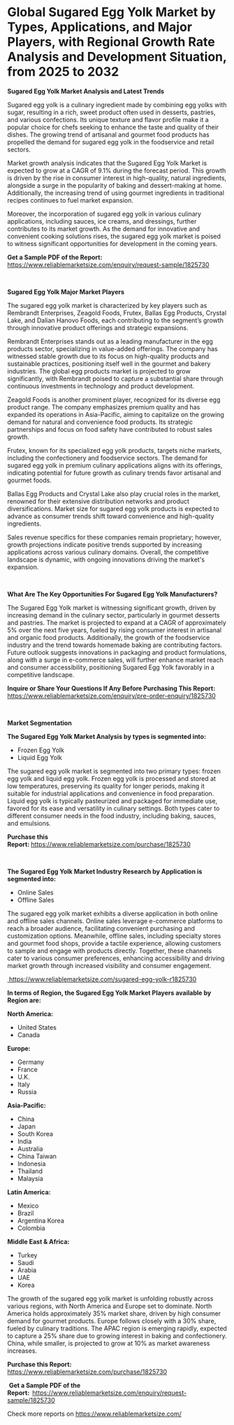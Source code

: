 <p><h1>Global Sugared Egg Yolk Market by Types, Applications, and Major Players, with Regional Growth Rate Analysis and Development Situation, from 2025 to 2032</h1></p><p><strong>Sugared Egg Yolk Market Analysis and Latest Trends</strong></p>
<p><p>Sugared egg yolk is a culinary ingredient made by combining egg yolks with sugar, resulting in a rich, sweet product often used in desserts, pastries, and various confections. Its unique texture and flavor profile make it a popular choice for chefs seeking to enhance the taste and quality of their dishes. The growing trend of artisanal and gourmet food products has propelled the demand for sugared egg yolk in the foodservice and retail sectors.</p><p>Market growth analysis indicates that the Sugared Egg Yolk Market is expected to grow at a CAGR of 9.1% during the forecast period. This growth is driven by the rise in consumer interest in high-quality, natural ingredients, alongside a surge in the popularity of baking and dessert-making at home. Additionally, the increasing trend of using gourmet ingredients in traditional recipes continues to fuel market expansion. </p><p>Moreover, the incorporation of sugared egg yolk in various culinary applications, including sauces, ice creams, and dressings, further contributes to its market growth. As the demand for innovative and convenient cooking solutions rises, the sugared egg yolk market is poised to witness significant opportunities for development in the coming years.</p></p>
<p><strong>Get a Sample PDF of the Report:&nbsp;</strong> <a href="https://www.reliablemarketsize.com/enquiry/request-sample/1825730?utm_campaign=1832&utm_medium=2&utm_source=Github&utm_content=ia&utm_term=14022025&utm_id=sugared-egg-yolk">https://www.reliablemarketsize.com/enquiry/request-sample/1825730</a></p>
<p>&nbsp;</p>
<p><strong>Sugared Egg Yolk Major Market Players</strong></p>
<p><p>The sugared egg yolk market is characterized by key players such as Rembrandt Enterprises, Zeagold Foods, Frutex, Ballas Egg Products, Crystal Lake, and Dalian Hanovo Foods, each contributing to the segment’s growth through innovative product offerings and strategic expansions.</p><p>Rembrandt Enterprises stands out as a leading manufacturer in the egg products sector, specializing in value-added offerings. The company has witnessed stable growth due to its focus on high-quality products and sustainable practices, positioning itself well in the gourmet and bakery industries. The global egg products market is projected to grow significantly, with Rembrandt poised to capture a substantial share through continuous investments in technology and product development.</p><p>Zeagold Foods is another prominent player, recognized for its diverse egg product range. The company emphasizes premium quality and has expanded its operations in Asia-Pacific, aiming to capitalize on the growing demand for natural and convenience food products. Its strategic partnerships and focus on food safety have contributed to robust sales growth.</p><p>Frutex, known for its specialized egg yolk products, targets niche markets, including the confectionery and foodservice sectors. The demand for sugared egg yolk in premium culinary applications aligns with its offerings, indicating potential for future growth as culinary trends favor artisanal and gourmet foods.</p><p>Ballas Egg Products and Crystal Lake also play crucial roles in the market, renowned for their extensive distribution networks and product diversifications. Market size for sugared egg yolk products is expected to advance as consumer trends shift toward convenience and high-quality ingredients.</p><p>Sales revenue specifics for these companies remain proprietary; however, growth projections indicate positive trends supported by increasing applications across various culinary domains. Overall, the competitive landscape is dynamic, with ongoing innovations driving the market's expansion.</p></p>
<p>&nbsp;</p>
<p><strong>What Are The Key Opportunities For Sugared Egg Yolk Manufacturers?</strong></p>
<p><p>The Sugared Egg Yolk market is witnessing significant growth, driven by increasing demand in the culinary sector, particularly in gourmet desserts and pastries. The market is projected to expand at a CAGR of approximately 5% over the next five years, fueled by rising consumer interest in artisanal and organic food products. Additionally, the growth of the foodservice industry and the trend towards homemade baking are contributing factors. Future outlook suggests innovations in packaging and product formulations, along with a surge in e-commerce sales, will further enhance market reach and consumer accessibility, positioning Sugared Egg Yolk favorably in a competitive landscape.</p></p>
<p><strong>Inquire or Share Your Questions If Any Before Purchasing This Report:</strong> <a href="https://www.reliablemarketsize.com/enquiry/pre-order-enquiry/1825730?utm_campaign=1832&utm_medium=2&utm_source=Github&utm_content=ia&utm_term=14022025&utm_id=sugared-egg-yolk">https://www.reliablemarketsize.com/enquiry/pre-order-enquiry/1825730</a></p>
<p>&nbsp;</p>
<p><strong>Market Segmentation</strong></p>
<p><strong>The Sugared Egg Yolk Market Analysis by types is segmented into:</strong></p>
<p><ul><li>Frozen Egg Yolk</li><li>Liquid Egg Yolk</li></ul></p>
<p><p>The sugared egg yolk market is segmented into two primary types: frozen egg yolk and liquid egg yolk. Frozen egg yolk is processed and stored at low temperatures, preserving its quality for longer periods, making it suitable for industrial applications and convenience in food preparation. Liquid egg yolk is typically pasteurized and packaged for immediate use, favored for its ease and versatility in culinary settings. Both types cater to different consumer needs in the food industry, including baking, sauces, and emulsions.</p></p>
<p><strong>Purchase this Report:&nbsp;</strong><a href="https://www.reliablemarketsize.com/purchase/1825730?utm_campaign=1832&utm_medium=2&utm_source=Github&utm_content=ia&utm_term=14022025&utm_id=sugared-egg-yolk">https://www.reliablemarketsize.com/purchase/1825730</a></p>
<p>&nbsp;</p>
<p><strong>The Sugared Egg Yolk Market Industry Research by Application is segmented into:</strong></p>
<p><ul><li>Online Sales</li><li>Offline Sales</li></ul></p>
<p><p>The sugared egg yolk market exhibits a diverse application in both online and offline sales channels. Online sales leverage e-commerce platforms to reach a broader audience, facilitating convenient purchasing and customization options. Meanwhile, offline sales, including specialty stores and gourmet food shops, provide a tactile experience, allowing customers to sample and engage with products directly. Together, these channels cater to various consumer preferences, enhancing accessibility and driving market growth through increased visibility and consumer engagement.</p></p>
<p><a href="https://www.reliablemarketsize.com/sugared-egg-yolk-r1825730?utm_campaign=1832&utm_medium=2&utm_source=Github&utm_content=ia&utm_term=14022025&utm_id=sugared-egg-yolk">&nbsp;https://www.reliablemarketsize.com/sugared-egg-yolk-r1825730</a></p>
<p><strong>In terms of Region, the Sugared Egg Yolk Market Players available by Region are:</strong></p>
<p>
    <p> <strong> North America: </strong>
        <ul>
            <li>United States</li>
            <li>Canada</li>
        </ul>
        </p> 
    <p> <strong> Europe: </strong>
        <ul>
            <li>Germany</li>
            <li>France</li>
            <li>U.K.</li>
            <li>Italy</li>
            <li>Russia</li>
        </ul>
        </p> 
    <p> <strong> Asia-Pacific: </strong>
        <ul>
            <li>China</li>
            <li>Japan</li>
            <li>South Korea</li>
            <li>India</li>
            <li>Australia</li>
            <li>China Taiwan</li>
            <li>Indonesia</li>
            <li>Thailand</li>
            <li>Malaysia</li>
        </ul>
        </p> 
    <p> <strong> Latin America: </strong>
        <ul>
            <li>Mexico</li>
            <li>Brazil</li>
            <li>Argentina Korea</li>
            <li>Colombia</li>
        </ul>
        </p> 
    <p> <strong> Middle East & Africa: </strong>
        <ul>
            <li>Turkey</li>
            <li>Saudi</li>
            <li>Arabia</li>
            <li>UAE</li>
            <li>Korea</li>
        </ul>
    </p>
    </p>
<p><p>The growth of the sugared egg yolk market is unfolding robustly across various regions, with North America and Europe set to dominate. North America holds approximately 35% market share, driven by high consumer demand for gourmet products. Europe follows closely with a 30% share, fueled by culinary traditions. The APAC region is emerging rapidly, expected to capture a 25% share due to growing interest in baking and confectionery. China, while smaller, is projected to grow at 10% as market awareness increases.</p></p>
<p><strong>Purchase this Report: </strong><a href="https://www.reliablemarketsize.com/purchase/1825730?utm_campaign=1832&utm_medium=2&utm_source=Github&utm_content=ia&utm_term=14022025&utm_id=sugared-egg-yolk">https://www.reliablemarketsize.com/purchase/1825730</a></p>
<p>&nbsp;<strong>Get a Sample PDF of the Report:&nbsp;&nbsp;</strong><a href="https://www.reliablemarketsize.com/enquiry/request-sample/1825730?utm_campaign=1832&utm_medium=2&utm_source=Github&utm_content=ia&utm_term=14022025&utm_id=sugared-egg-yolk">https://www.reliablemarketsize.com/enquiry/request-sample/1825730</a></p>
<p><strong></strong></p>
<p>Check more reports on <a href="https://www.reliablemarketsize.com/?utm_campaign=1832&utm_medium=2&utm_source=Github&utm_content=ia&utm_term=14022025&utm_id=sugared-egg-yolk">https://www.reliablemarketsize.com/</a></p>